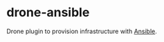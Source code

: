 # drone-ansible

Drone plugin to provision infrastructure with [Ansible](https://www.ansible.com/).
